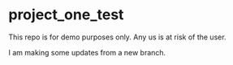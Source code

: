 # project_one_test

This repo is for demo purposes only. Any us is at risk of the user.

I am making some updates from a new branch.

